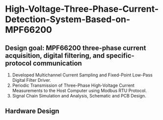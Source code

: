 # High-Voltage-Three-Phase-Current-Detection-System-Based-on-MPF66200
## Design goal: MPF66200 three-phase current acquisition, digital filtering, and specific-protocol communication
1. Developed Multichannel Current Sampling and Fixed-Point Low-Pass Digital Filter Driver.
2. Periodic Transmission of Three-Phase High-Voltage Current Measurements to the Host Computer using Modbus RTU Protocol.
3. Signal Chain Simulation and Analysis, Schematic and PCB Design.

## Hardware Design
